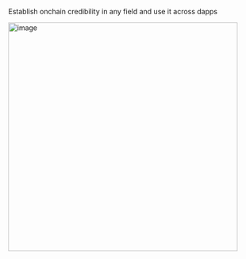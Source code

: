 Establish onchain credibility in any field and use it across dapps

<img width="462" alt="image" src="https://github.com/blossomland/.github/assets/80323528/6734009e-66cc-406c-8ba4-f1280d6f938a">


